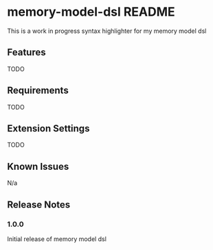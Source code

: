 # memory-model-dsl README

This is a work in progress syntax highlighter for my memory model dsl

## Features

TODO

## Requirements

TODO

## Extension Settings

TODO

## Known Issues

N/a

## Release Notes

### 1.0.0

Initial release of memory model dsl
